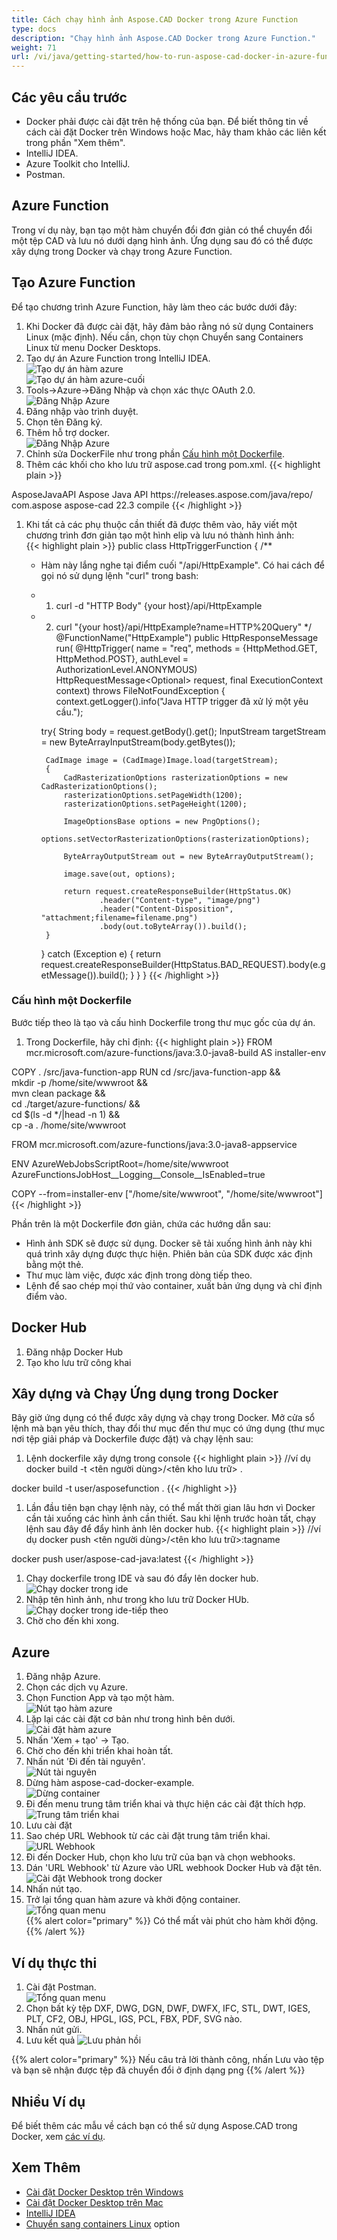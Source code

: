 ```yaml
---
title: Cách chạy hình ảnh Aspose.CAD Docker trong Azure Function
type: docs
description: "Chạy hình ảnh Aspose.CAD Docker trong Azure Function."
weight: 71
url: /vi/java/getting-started/how-to-run-aspose-cad-docker-in-azure-function/
---
```


## Các yêu cầu trước
- Docker phải được cài đặt trên hệ thống của bạn. Để biết thông tin về cách cài đặt Docker trên Windows hoặc Mac, hãy tham khảo các liên kết trong phần "Xem thêm".
- IntelliJ IDEA.
- Azure Toolkit cho IntelliJ.
- Postman.

## Azure Function

Trong ví dụ này, bạn tạo một hàm chuyển đổi đơn giản có thể chuyển đổi một tệp CAD và lưu nó dưới dạng hình ảnh. Ứng dụng sau đó có thể được xây dựng trong Docker và chạy trong Azure Function.

## Tạo Azure Function

Để tạo chương trình Azure Function, hãy làm theo các bước dưới đây:
1. Khi Docker đã được cài đặt, hãy đảm bảo rằng nó sử dụng Containers Linux (mặc định). Nếu cần, chọn tùy chọn Chuyển sang Containers Linux từ menu Docker Desktops.
1. Tạo dự án Azure Function trong IntelliJ IDEA.<br>
![Tạo dự án hàm azure](/_assets/java/java-azure/create-function-ide-1.png)<br>
![Tạo dự án hàm azure-cuối](/_assets/java/java-azure/create-function-ide-2.png)<br>
1. Tools->Azure->Đăng Nhập và chọn xác thực OAuth 2.0.<br>
![Đăng Nhập Azure](/_assets/java/java-azure/sign-in-azure.png)<br>
1. Đăng nhập vào trình duyệt.
1. Chọn tên Đăng ký.
1. Thêm hỗ trợ docker.<br>
![Đăng Nhập Azure](/_assets/java/java-azure/add-docker-support.png)<br>
1. Chỉnh sửa DockerFile như trong phần <a href="#configuring-a-dockerfile">Cấu hình một Dockerfile</a>.
1. Thêm các khối cho kho lưu trữ aspose.cad trong pom.xml.
{{< highlight plain >}}
<repositories>
    <repository>
		<id>AsposeJavaAPI</id>
        <name>Aspose Java API</name>
        <url>https://releases.aspose.com/java/repo/</url>
    </repository>
</repositories>


<dependencies>
 <dependency>
    <groupId>com.aspose</groupId>
    <artifactId>aspose-cad</artifactId>
    <version>22.3</version>
    <scope>compile</scope>
  </dependency>
</dependencies>
{{< /highlight >}}

1. Khi tất cả các phụ thuộc cần thiết đã được thêm vào, hãy viết một chương trình đơn giản tạo một hình elip và lưu nó thành hình ảnh:<br>
{{< highlight plain >}}
public class HttpTriggerFunction {
    /**
     * Hàm này lắng nghe tại điểm cuối "/api/HttpExample". Có hai cách để gọi nó sử dụng lệnh "curl" trong bash:
     * 1. curl -d "HTTP Body" {your host}/api/HttpExample
     * 2. curl "{your host}/api/HttpExample?name=HTTP%20Query"
     */
    @FunctionName("HttpExample")
    public HttpResponseMessage run(
            @HttpTrigger(
                name = "req",
                methods = {HttpMethod.GET, HttpMethod.POST},
                authLevel = AuthorizationLevel.ANONYMOUS)
                HttpRequestMessage<Optional<String>> request,
            final ExecutionContext context) throws FileNotFoundException {
        context.getLogger().info("Java HTTP trigger đã xử lý một yêu cầu.");

        try{
            String body = request.getBody().get();
            InputStream targetStream = new ByteArrayInputStream(body.getBytes());

            CadImage image = (CadImage)Image.load(targetStream);
            {
                CadRasterizationOptions rasterizationOptions = new CadRasterizationOptions();
                rasterizationOptions.setPageWidth(1200);
                rasterizationOptions.setPageHeight(1200);

                ImageOptionsBase options = new PngOptions();
                options.setVectorRasterizationOptions(rasterizationOptions);

                ByteArrayOutputStream out = new ByteArrayOutputStream();

                image.save(out, options);

                return request.createResponseBuilder(HttpStatus.OK)
                        .header("Content-type", "image/png")
                        .header("Content-Disposition", "attachment;filename=filename.png")
                        .body(out.toByteArray()).build();
            }
        }
        catch (Exception e)
		{
            return request.createResponseBuilder(HttpStatus.BAD_REQUEST).body(e.getMessage()).build();
        }
    }
}
{{< /highlight >}}

### Cấu hình một Dockerfile

 Bước tiếp theo là tạo và cấu hình Dockerfile trong thư mục gốc của dự án.

1. Trong Dockerfile, hãy chỉ định:
{{< highlight plain >}}
FROM mcr.microsoft.com/azure-functions/java:3.0-java8-build AS installer-env

COPY . /src/java-function-app
RUN cd /src/java-function-app && \
    mkdir -p /home/site/wwwroot && \
    mvn clean package && \
    cd ./target/azure-functions/ && \
    cd $(ls -d */|head -n 1) && \
    cp -a . /home/site/wwwroot

FROM mcr.microsoft.com/azure-functions/java:3.0-java8-appservice

ENV AzureWebJobsScriptRoot=/home/site/wwwroot \
    AzureFunctionsJobHost__Logging__Console__IsEnabled=true

COPY --from=installer-env ["/home/site/wwwroot", "/home/site/wwwroot"]
{{< /highlight >}}

 Phần trên là một Dockerfile đơn giản, chứa các hướng dẫn sau:

- Hình ảnh SDK sẽ được sử dụng. Docker sẽ tải xuống hình ảnh này khi quá trình xây dựng được thực hiện. Phiên bản của SDK được xác định bằng một thẻ.
- Thư mục làm việc, được xác định trong dòng tiếp theo.
- Lệnh để sao chép mọi thứ vào container, xuất bản ứng dụng và chỉ định điểm vào.

## Docker Hub
1. Đăng nhập Docker Hub
1. Tạo kho lưu trữ công khai

## Xây dựng và Chạy Ứng dụng trong Docker
 
 Bây giờ ứng dụng có thể được xây dựng và chạy trong Docker. Mở cửa sổ lệnh mà bạn yêu thích, thay đổi thư mục đến thư mục có ứng dụng (thư mục nơi tệp giải pháp và Dockerfile được đặt) và chạy lệnh sau:


1. Lệnh dockerfile xây dựng trong console
{{< highlight plain >}}
//ví dụ
docker build -t <tên người dùng>/<tên kho lưu trữ> .

docker build -t user/asposefunction .
{{< /highlight >}}
 
1. Lần đầu tiên bạn chạy lệnh này, có thể mất thời gian lâu hơn vì Docker cần tải xuống các hình ảnh cần thiết. Sau khi lệnh trước hoàn tất, chạy lệnh sau đây để đẩy hình ảnh lên docker hub.
{{< highlight plain >}}
//ví dụ
docker push <tên người dùng>/<tên kho lưu trữ>:tagname

docker push user/aspose-cad-java:latest
{{< /highlight >}}

1. Chạy dockerfile trong IDE và sau đó đẩy lên docker hub.<br>
![Chạy docker trong ide](/_assets/java/java-azure/docker-run-in-ide.png)<br>
1. Nhập tên hình ảnh, như trong kho lưu trữ Docker HUb.<br>
![Chạy docker trong ide-tiếp theo](/_assets/java/java-azure/docker-run-in-ide-1.png)<br>
1. Chờ cho đến khi xong.

## Azure

1. Đăng nhập Azure.
1. Chọn các dịch vụ Azure.
1. Chọn Function App và tạo một hàm.<br>
![Nút tạo hàm azure](/_assets/java/java-azure/create-function-azure.png)<br>
1. Lặp lại các cài đặt cơ bản như trong hình bên dưới.<br>
![Cài đặt hàm azure](/_assets/java/java-azure/create-function-settings.png)<br>
1. Nhấn 'Xem + tạo' -> Tạo.
1. Chờ cho đến khi triển khai hoàn tất.
1. Nhấn nút 'Đi đến tài nguyên'.<br>
![Nút tài nguyên](/_assets/java/java-azure/go-to-resource.png)<br>
1. Dừng hàm aspose-cad-docker-example.<br>
![Dừng container](/_assets/java/java-azure/stop-container.png)<br>
1. Đi đến menu trung tâm triển khai và thực hiện các cài đặt thích hợp.<br>
![Trung tâm triển khai](/_assets/java/java-azure/deployment-center.png)<br>
1. Lưu cài đặt
1. Sao chép URL Webhook từ các cài đặt trung tâm triển khai.<br>
![URL Webhook](/_assets/java/java-azure/webhook-url.png)<br>
1. Đi đến Docker Hub, chọn kho lưu trữ của bạn và chọn webhooks.
1. Dán 'URL Webhook' từ Azure vào URL webhook Docker Hub và đặt tên.<br>
![Cài đặt Webhook trong docker](/_assets/java/java-azure/webhook.png)<br>
1. Nhấn nút tạo.
1. Trở lại tổng quan hàm azure và khởi động container.<br>
![Tổng quan menu](/_assets/java/java-azure/overview.png)<br>
{{% alert color="primary" %}} 
Có thể mất vài phút cho hàm khởi động.
{{% /alert %}}

## Ví dụ thực thi

1. Cài đặt Postman.<br>
![Tổng quan menu](/_assets/java/java-azure/postman-settings.png)<br>
1. Chọn bất kỳ tệp DXF, DWG, DGN, DWF, DWFX, IFC, STL, DWT, IGES, PLT, CF2, OBJ, HPGL, IGS, PCL, FBX, PDF, SVG nào.
1. Nhấn nút gửi.
1. Lưu kết quả
![Lưu phản hồi](/_assets/java/java-azure/response-postman.png)<br>

{{% alert color="primary" %}} 
Nếu câu trả lời thành công, nhấn Lưu vào tệp và bạn sẽ nhận được tệp đã chuyển đổi ở định dạng png
{{% /alert %}}

## Nhiều Ví dụ

Để biết thêm các mẫu về cách bạn có thể sử dụng Aspose.CAD trong Docker, xem [các ví dụ](https://github.com/aspose-cad/Aspose.CAD-Documentation).


## Xem Thêm

- [Cài đặt Docker Desktop trên Windows](https://docs.docker.com/docker-for-windows/install/)
- [Cài đặt Docker Desktop trên Mac](https://docs.docker.com/docker-for-mac/install/)
- [IntelliJ IDEA](https://www.jetbrains.com/idea/)
- [Chuyển sang containers Linux](https://docs.docker.com/docker-for-windows/#switch-between-windows-and-linux-containers) option
